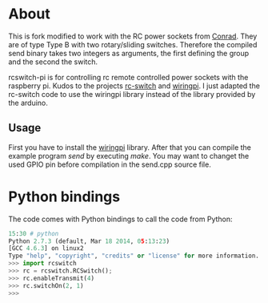 # About

This is fork modified to work with the RC power sockets from 
[Conrad](http://www.conrad.ch/ce/de/product/619168/Funk-Schalter-Set-Zwischenstecker-4teilig-Reichweite-max-im-Freifeld-30-m-Einsatzort-Innenbereich/SHOP_AREA_880837#). They  are of type Type B with two rotary/sliding switches. Therefore the compiled send binary takes two integers as arguments, the first defining the group and the second the switch.

rcswitch-pi is for controlling rc remote controlled power sockets 
with the raspberry pi. Kudos to the projects [rc-switch](http://code.google.com/p/rc-switch)
and [wiringpi](https://projects.drogon.net/raspberry-pi/wiringpi).
I just adapted the rc-switch code to use the wiringpi library instead of
the library provided by the arduino.


## Usage

First you have to install the [wiringpi](https://projects.drogon.net/raspberry-pi/wiringpi/download-and-install/) library.
After that you can compile the example program *send* by executing *make*. 
You may want to changet the used GPIO pin before compilation in the send.cpp source file.

# Python bindings

The code comes with Python bindings to call the code from Python:
```python
15:30 # python
Python 2.7.3 (default, Mar 18 2014, 05:13:23) 
[GCC 4.6.3] on linux2
Type "help", "copyright", "credits" or "license" for more information.
>>> import rcswitch
>>> rc = rcswitch.RCSwitch();
>>> rc.enableTransmit(4)
>>> rc.switchOn(2, 1)
>>> 
```
